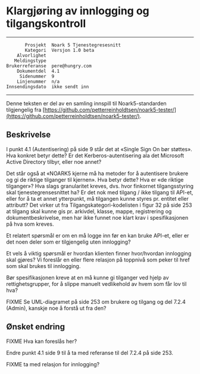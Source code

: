 Klargjøring av innlogging og tilgangskontroll
=============================================

 ------------------  ---------------------------------
           Prosjekt  Noark 5 Tjenestegresesnitt
           Kategori  Versjon 1.0 beta
        Alvorlighet  
       Meldingstype  
    Brukerreferanse  pere@hungry.com
        Dokumentdel  4.1
         Sidenummer  9
        Linjenummer  n/a
    Innsendingsdato  ikke sendt inn
 ------------------  ---------------------------------

Denne teksten er del av en samling innspill til Noark5-standarden
tilgjengelig fra
[https://github.com/petterreinholdtsen/noark5-tester/](https://github.com/petterreinholdtsen/noark5-tester/).

Beskrivelse
-----------

I punkt 4.1 (Autentisering) på side 9 står det at «Single Sign On bør
støttes».  Hva konkret betyr dette?  Er det Kerberos-autentisering ala
det Microsoft Active Directory tilbyr, eller noe annet?

Det står også at «NOARK5 kjerne må ha metoder for å autentisere
brukere og gi de riktige tilganger til kjernen».  Hva betyr dette?
Hva er «de riktige tilganger»?  Hva slags granularitet kreves,
dvs. hvor finkornet tilgangsstyring skal tjenestegrensesnittet ha?  Er
det nok med tilgang / ikke tilgang til API-et, eller for å ta et annet
ytterpunkt, må tilgangen kunne styres pr. entitet eller attributt?
Det virker ut fra Tilgangskategori-kodelisten i figur 32 på side 253
at tilgang skal kunne gis pr. arkivdel, klasse, mappe, registrering og
dokumentbeskrivelse, men har ikke funnet noe klart krav i
spesifikasjonen på hva som kreves.

Et relatert spørsmål er om en må logge inn før en kan bruke API-et,
eller er det noen deler som er tilgjengelig uten innlogging?

Et vels å viktig spørsmål er hvordan klienten finner hvor/hvordan
innlogging skal gjøres?  Vi foreslår en eller flere relasjon på
toppnivå som peker til href som skal brukes til innlogging.

Bør spesifikasjonen kreve at en må kunne gi tilganger ved hjelp av
rettighetsgrupper, for å slippe manuelt vedlikehold av hvem som får
lov til hva?

FIXME Se UML-diagramet på side 253 om brukere og tilgang og del 7.2.4
(Admin), kanskje noe å forstå ut fra den?

Ønsket endring
--------------

FIXME Hva kan foreslås her?

Endre punkt 4.1 side 9 til å ta med referanse til del 7.2.4 på side 253.

FIXME ta med relasjon for innlogging?

